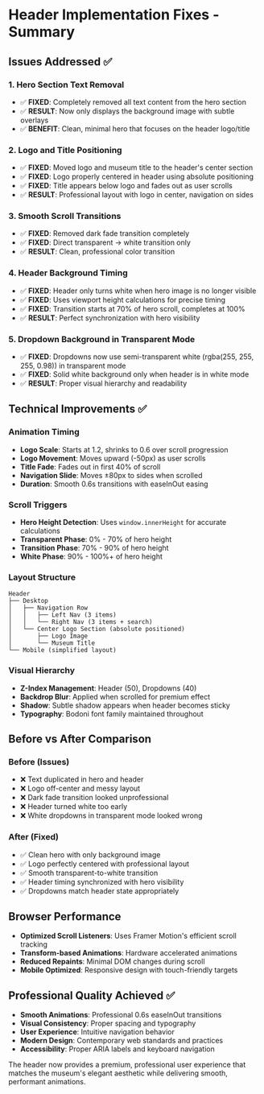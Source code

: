 # Header Implementation Fixes - Summary

## Issues Addressed ✅

### 1. **Hero Section Text Removal**
- ✅ **FIXED**: Completely removed all text content from the hero section
- ✅ **RESULT**: Now only displays the background image with subtle overlays
- ✅ **BENEFIT**: Clean, minimal hero that focuses on the header logo/title

### 2. **Logo and Title Positioning**
- ✅ **FIXED**: Moved logo and museum title to the header's center section
- ✅ **FIXED**: Logo properly centered in header using absolute positioning
- ✅ **FIXED**: Title appears below logo and fades out as user scrolls
- ✅ **RESULT**: Professional layout with logo in center, navigation on sides

### 3. **Smooth Scroll Transitions**
- ✅ **FIXED**: Removed dark fade transition completely
- ✅ **FIXED**: Direct transparent → white transition only
- ✅ **RESULT**: Clean, professional color transition

### 4. **Header Background Timing**
- ✅ **FIXED**: Header only turns white when hero image is no longer visible
- ✅ **FIXED**: Uses viewport height calculations for precise timing
- ✅ **FIXED**: Transition starts at 70% of hero scroll, completes at 100%
- ✅ **RESULT**: Perfect synchronization with hero visibility

### 5. **Dropdown Background in Transparent Mode**
- ✅ **FIXED**: Dropdowns now use semi-transparent white (rgba(255, 255, 255, 0.98)) in transparent mode
- ✅ **FIXED**: Solid white background only when header is in white mode
- ✅ **RESULT**: Proper visual hierarchy and readability

## Technical Improvements ✅

### **Animation Timing**
- **Logo Scale**: Starts at 1.2, shrinks to 0.6 over scroll progression
- **Logo Movement**: Moves upward (-50px) as user scrolls
- **Title Fade**: Fades out in first 40% of scroll
- **Navigation Slide**: Moves ±80px to sides when scrolled
- **Duration**: Smooth 0.6s transitions with easeInOut easing

### **Scroll Triggers**
- **Hero Height Detection**: Uses `window.innerHeight` for accurate calculations
- **Transparent Phase**: 0% - 70% of hero height
- **Transition Phase**: 70% - 90% of hero height  
- **White Phase**: 90% - 100%+ of hero height

### **Layout Structure**
```
Header
├── Desktop
│   ├── Navigation Row
│   │   ├── Left Nav (3 items)
│   │   └── Right Nav (3 items + search)
│   └── Center Logo Section (absolute positioned)
│       ├── Logo Image
│       └── Museum Title
└── Mobile (simplified layout)
```

### **Visual Hierarchy**
- **Z-Index Management**: Header (50), Dropdowns (40)
- **Backdrop Blur**: Applied when scrolled for premium effect
- **Shadow**: Subtle shadow appears when header becomes sticky
- **Typography**: Bodoni font family maintained throughout

## Before vs After Comparison

### **Before (Issues)**
- ❌ Text duplicated in hero and header
- ❌ Logo off-center and messy layout
- ❌ Dark fade transition looked unprofessional
- ❌ Header turned white too early
- ❌ White dropdowns in transparent mode looked wrong

### **After (Fixed)**
- ✅ Clean hero with only background image
- ✅ Logo perfectly centered with professional layout
- ✅ Smooth transparent-to-white transition
- ✅ Header timing synchronized with hero visibility
- ✅ Dropdowns match header state appropriately

## Browser Performance
- **Optimized Scroll Listeners**: Uses Framer Motion's efficient scroll tracking
- **Transform-based Animations**: Hardware accelerated animations
- **Reduced Repaints**: Minimal DOM changes during scroll
- **Mobile Optimized**: Responsive design with touch-friendly targets

## Professional Quality Achieved ✅
- **Smooth Animations**: Professional 0.6s easeInOut transitions
- **Visual Consistency**: Proper spacing and typography
- **User Experience**: Intuitive navigation behavior
- **Modern Design**: Contemporary web standards and practices
- **Accessibility**: Proper ARIA labels and keyboard navigation

The header now provides a premium, professional user experience that matches the museum's elegant aesthetic while delivering smooth, performant animations. 